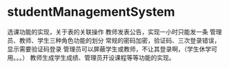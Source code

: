 # studentManagementSystem
选课功能的实现，关于表的关联操作 教师发表公告，实现一小时只能发一条 管理员、教师、学生三种角色功能的划分 常规的密码加密，验证码、三次登录错误，显示需要验证码登录 管理员可以屏蔽学生或教师，不让其登录啊，（学生休学可用。。。） 教师生成学生成绩、管理员开设课程等等功能的实现。
